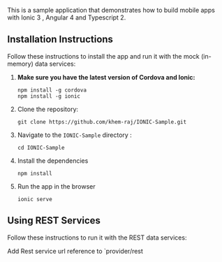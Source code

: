 This is a sample application that demonstrates how to build mobile apps with Ionic 3 , Angular 4 and Typescript 2. 

## Installation Instructions

Follow these instructions to install the app and run it with the mock (in-memory) data services:

1. **Make sure you have the latest version of Cordova and Ionic:**
    ```
    npm install -g cordova
    npm install -g ionic
    ```

1. Clone the repository:
    ```
    git clone https://github.com/khem-raj/IONIC-Sample.git
    ```

1. Navigate to the `IONIC-Sample` directory :
    ```
    cd IONIC-Sample
    ```

1. Install the dependencies
    ```
    npm install
    ```
  
1. Run the app in the browser
    ```
    ionic serve
    ```

## Using REST Services

Follow these instructions to run it with the REST data services:

Add Rest service url reference to `provider/rest
